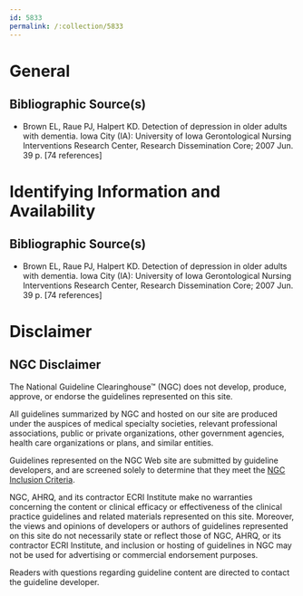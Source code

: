 ```yaml
---
id: 5833
permalink: /:collection/5833
---
```


# General

## Bibliographic Source(s)

- Brown EL, Raue PJ, Halpert KD. Detection of depression in older adults with dementia. Iowa City (IA): University of Iowa Gerontological Nursing Interventions Research Center, Research Dissemination Core; 2007 Jun. 39 p. [74 references]

# Identifying Information and Availability

## Bibliographic Source(s)

- Brown EL, Raue PJ, Halpert KD. Detection of depression in older adults with dementia. Iowa City (IA): University of Iowa Gerontological Nursing Interventions Research Center, Research Dissemination Core; 2007 Jun. 39 p. [74 references]

# Disclaimer

## NGC Disclaimer

The National Guideline Clearinghouse™ (NGC) does not develop, produce, approve, or endorse the guidelines represented on this site.

All guidelines summarized by NGC and hosted on our site are produced under the auspices of medical specialty societies, relevant professional associations, public or private organizations, other government agencies, health care organizations or plans, and similar entities.

Guidelines represented on the NGC Web site are submitted by guideline developers, and are screened solely to determine that they meet the [NGC Inclusion Criteria](/help-and-about/summaries/inclusion-criteria).

NGC, AHRQ, and its contractor ECRI Institute make no warranties concerning the content or clinical efficacy or effectiveness of the clinical practice guidelines and related materials represented on this site. Moreover, the views and opinions of developers or authors of guidelines represented on this site do not necessarily state or reflect those of NGC, AHRQ, or its contractor ECRI Institute, and inclusion or hosting of guidelines in NGC may not be used for advertising or commercial endorsement purposes.

Readers with questions regarding guideline content are directed to contact the guideline developer.

